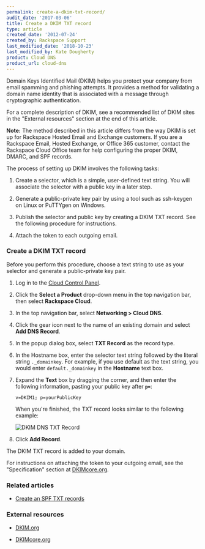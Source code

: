 ```yaml
---
permalink: create-a-dkim-txt-record/
audit_date: '2017-03-06'
title: Create a DKIM TXT record
type: article
created_date: '2012-07-24'
created_by: Rackspace Support
last_modified_date: '2018-10-23'
last_modified_by: Kate Dougherty
product: Cloud DNS
product_url: cloud-dns
---
```


Domain Keys Identified Mail (DKIM) helps you protect your company from
email spamming and phishing attempts. It provides a method for
validating a domain name identity that is associated with a message
through cryptographic authentication.

For a complete description of DKIM, see a recommended list of DKIM sites
in the "External resources" section at the end of this article.

**Note:** The method described in this article differs from the way DKIM is
set up for Rackspace Hosted Email and Exchange customers. If you are a
Rackspace Email, Hosted Exchange, or Office 365 customer, contact the
Rackspace Cloud Office team for help configuring the proper DKIM, DMARC, and
SPF records.

The process of setting up DKIM involves the following tasks:

1.  Create a selector, which is a simple, user-defined text string. You will
    associate the selector with a public key in a later step.

2.  Generate a public-private key pair by using a tool such as ssh-keygen on
    Linux or PuTTYgen on Windows.

3.  Publish the selector and public key by creating a DKIM TXT record. See the
    following procedure for instructions.

4.  Attach the token to each outgoing email.


### Create a DKIM TXT record

Before you perform this procedure, choose a text string to use as your
selector and generate a public-private key pair.

1.  Log in to the [Cloud Control Panel](https://login.rackspace.com/).

2.  Click the **Select a Product** drop-down menu in the top navigation bar,
    then select **Rackspace Cloud**.

3.  In the top navigation bar, select **Networking > Cloud DNS**.

4.  Click the gear icon next to the name of an existing domain and
    select **Add DNS Record**.

5.  In the popup dialog box, select **TXT Record** as the record type.

6.  In the Hostname box, enter the selector text string followed by the
    literal string `._domainkey`. For example, if you use default as the text
    string, you would enter `default._domainkey` in the **Hostname** text box.

7.  Expand the **Text** box by dragging the corner, and then enter the
    following information, pasting your public key after **`p=`**:

        v=DKIM1; p=yourPublicKey

    When you're finished, the TXT record looks similar to the following
    example:

    <img src="{% asset_path cloud-dns/create-a-dkim-txt-record/Add%20DKIM%20DNS%20TXT%20Record.png %}" alt="DKIM DNS TXT Record" />

8.  Click **Add Record**.

The DKIM TXT record is added to your domain.

For instructions on attaching the token to your outgoing email, see the
"Specification" section at [DKIMcore.org](http://dkimcore.org/).

### Related articles

- [Create an SPF TXT records](/how-to/create-an-spf-txt-record)

### External resources

- [DKIM.org](http://www.dkim.org)

- [DKIMcore.org](http://dkimcore.org/specification.html)
